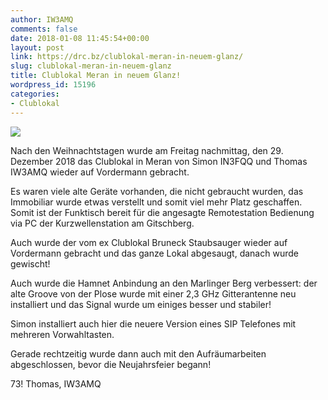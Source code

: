 ```yaml
---
author: IW3AMQ
comments: false
date: 2018-01-08 11:45:54+00:00
layout: post
link: https://drc.bz/clublokal-meran-in-neuem-glanz/
slug: clublokal-meran-in-neuem-glanz
title: Clublokal Meran in neuem Glanz!
wordpress_id: 15196
categories:
- Clublokal
---
```


![](https://drc.bz/wp-content/uploads/2018/01/20171229_215413-300x169.jpg)

Nach den Weihnachtstagen wurde am Freitag nachmittag, den 29. Dezember 2018 das Clublokal in Meran von Simon IN3FQQ und Thomas IW3AMQ wieder auf Vordermann gebracht.

Es waren viele alte Geräte vorhanden, die nicht gebraucht wurden, das Immobiliar wurde etwas verstellt und somit viel mehr Platz geschaffen. Somit ist der Funktisch bereit für die angesagte Remotestation Bedienung via PC der Kurzwellenstation am Gitschberg.

Auch wurde der vom ex Clublokal Bruneck Staubsauger wieder auf Vordermann gebracht und das ganze Lokal abgesaugt, danach wurde gewischt!

Auch wurde die Hamnet Anbindung an den Marlinger Berg verbessert: der alte Groove von der Plose wurde mit einer 2,3 GHz Gitterantenne neu installiert und das Signal wurde um einiges besser und stabiler!

Simon installiert auch hier die neuere Version eines SIP Telefones mit mehreren Vorwahltasten.

Gerade rechtzeitig wurde dann auch mit den Aufräumarbeiten abgeschlossen, bevor die Neujahrsfeier begann!

73! Thomas, IW3AMQ
